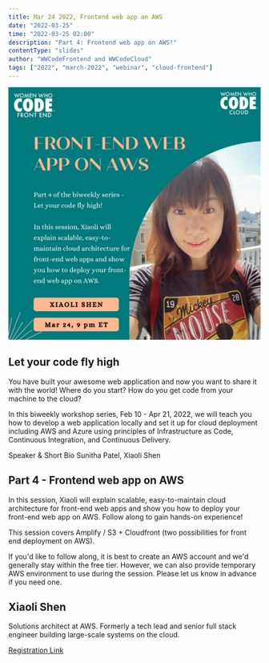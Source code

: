```yaml
---
title: Mar 24 2022, Frontend web app on AWS
date: "2022-03-25"
time: "2022-03-25 02:00"
description: "Part 4: Frontend web app on AWS!"
contentType: "slides"
author: "WWCodeFrontend and WWCodeCloud"
tags: ["2022", "march-2022", "webinar", "cloud-frontend"]
---
```


![Frontend web app on AWS](./part4.png)

## Let your code fly high

You have built your awesome web application and now you want to share it with the world! Where do you start? How do you get code from your machine to the cloud?

In this biweekly workshop series, Feb 10 - Apr 21, 2022, we will teach you how to develop a web application locally and set it up for cloud deployment including AWS and Azure using principles of Infrastructure as Code, Continuous Integration, and Continuous Delivery.

Speaker & Short Bio
Sunitha Patel, Xiaoli Shen

## Part 4 - Frontend web app on AWS

In this session, Xiaoli will explain scalable, easy-to-maintain cloud architecture for front-end web apps and show you how to deploy your front-end web app on AWS. Follow along to gain hands-on experience!

This session covers Amplify / S3 + Cloudfront (two possibilities for front end deployment on AWS).

If you'd like to follow along, it is best to create an AWS account and we'd generally stay within the free tier. However, we can also provide temporary AWS environment to use during the session. Please let us know in advance if you need one.

## Xiaoli Shen

Solutions architect at AWS. Formerly a tech lead and senior full stack engineer building large-scale systems on the cloud.

[Registration Link](https://us02web.zoom.us/meeting/register/tZIqfuyprjgtG9VyTTFZbcyPYvS01EXSsLm3)